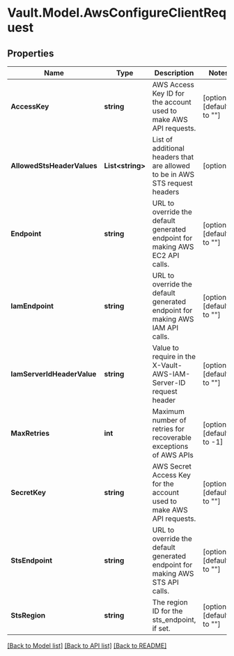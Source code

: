 # Vault.Model.AwsConfigureClientRequest

## Properties

Name | Type | Description | Notes
------------ | ------------- | ------------- | -------------
**AccessKey** | **string** | AWS Access Key ID for the account used to make AWS API requests. | [optional] [default to ""]
**AllowedStsHeaderValues** | **List&lt;string&gt;** | List of additional headers that are allowed to be in AWS STS request headers | [optional] 
**Endpoint** | **string** | URL to override the default generated endpoint for making AWS EC2 API calls. | [optional] [default to ""]
**IamEndpoint** | **string** | URL to override the default generated endpoint for making AWS IAM API calls. | [optional] [default to ""]
**IamServerIdHeaderValue** | **string** | Value to require in the X-Vault-AWS-IAM-Server-ID request header | [optional] [default to ""]
**MaxRetries** | **int** | Maximum number of retries for recoverable exceptions of AWS APIs | [optional] [default to -1]
**SecretKey** | **string** | AWS Secret Access Key for the account used to make AWS API requests. | [optional] [default to ""]
**StsEndpoint** | **string** | URL to override the default generated endpoint for making AWS STS API calls. | [optional] [default to ""]
**StsRegion** | **string** | The region ID for the sts_endpoint, if set. | [optional] [default to ""]

[[Back to Model list]](../README.md#documentation-for-models) [[Back to API list]](../README.md#documentation-for-api-endpoints) [[Back to README]](../README.md)

